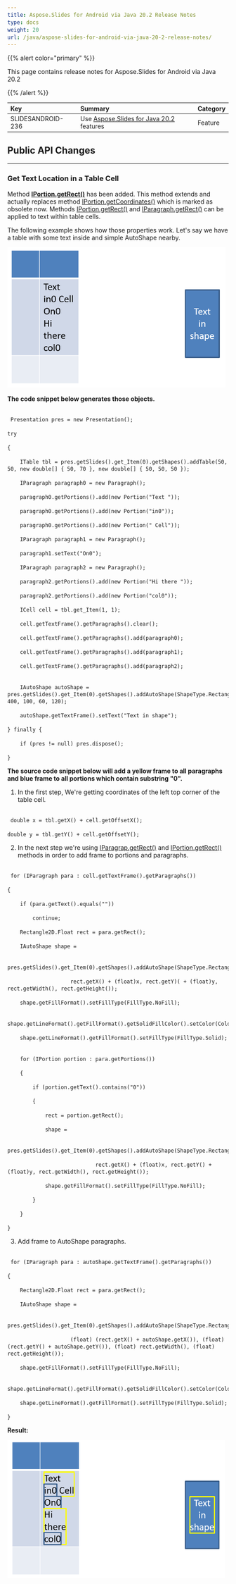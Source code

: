 ```yaml
---
title: Aspose.Slides for Android via Java 20.2 Release Notes
type: docs
weight: 20
url: /java/aspose-slides-for-android-via-java-20-2-release-notes/
---
```


{{% alert color="primary" %}} 

This page contains release notes for Aspose.Slides for Android via Java 20.2

{{% /alert %}} 

|**Key**|**Summary**|**Category**|
| :- | :- | :- |
|SLIDESANDROID-236|Use [Aspose.Slides for Java 20.2](/slides/java/aspose-slides-for-java-20-2-release-notes/) features|Feature|
## **Public API Changes**
-----
### **Get Text Location in a Table Cell**
Method [**IPortion.getRect()**](https://apireference.aspose.com/androidjava/slides/com.aspose.slides/IPortion#getRect--) has been added. This method extends and actually replaces method [IPortion.getCoordinates()](https://apireference.aspose.com/androidjava/slides/com.aspose.slides/IPortion#getCoordinates--) which is marked as obsolete now.
Methods [IPortion.getRect()](https://apireference.aspose.com/androidjava/slides/com.aspose.slides/IPortion#getRect--) and [IParagraph.getRect()](https://apireference.aspose.com/androidjava/slides/com.aspose.slides/IParagraph#getRect--) can be applied to text within table cells.

The following example shows how those properties work.
Let's say we have a table with some text inside and simple AutoShape nearby.

![todo:image_alt_text](aspose-slides-for-android-via-java-20-2-release-notes_1.png)

**The code snippet below generates those objects.**

```

 Presentation pres = new Presentation();

try

{

    ITable tbl = pres.getSlides().get_Item(0).getShapes().addTable(50, 50, new double[] { 50, 70 }, new double[] { 50, 50, 50 });

    IParagraph paragraph0 = new Paragraph();

    paragraph0.getPortions().add(new Portion("Text "));

    paragraph0.getPortions().add(new Portion("in0"));

    paragraph0.getPortions().add(new Portion(" Cell"));

    IParagraph paragraph1 = new Paragraph();

    paragraph1.setText("On0");

    IParagraph paragraph2 = new Paragraph();

    paragraph2.getPortions().add(new Portion("Hi there "));

    paragraph2.getPortions().add(new Portion("col0"));

    ICell cell = tbl.get_Item(1, 1);

    cell.getTextFrame().getParagraphs().clear();

    cell.getTextFrame().getParagraphs().add(paragraph0);

    cell.getTextFrame().getParagraphs().add(paragraph1);

    cell.getTextFrame().getParagraphs().add(paragraph2);


    IAutoShape autoShape = pres.getSlides().get_Item(0).getShapes().addAutoShape(ShapeType.Rectangle, 400, 100, 60, 120);

    autoShape.getTextFrame().setText("Text in shape");

} finally {

    if (pres != null) pres.dispose();

}

```

**The source code snippet below will add a yellow frame to all paragraphs and blue frame to all portions which contain substring "0".**

1) In the first step, We're getting coordinates of the left top corner of the table cell.

```

 double x = tbl.getX() + cell.getOffsetX();

double y = tbl.getY() + cell.getOffsetY();

```

2) In the next step we're using [IParagrap.getRect()](https://apireference.aspose.com/androidjava/slides/com.aspose.slides/IParagraph#getRect--) and [IPortion.getRect()](https://apireference.aspose.com/androidjava/slides/com.aspose.slides/IPortion#getRect--) methods in order to add frame to portions and paragraphs.

```

 for (IParagraph para : cell.getTextFrame().getParagraphs())

{

    if (para.getText().equals(""))

        continue;

    Rectangle2D.Float rect = para.getRect();

    IAutoShape shape =

            pres.getSlides().get_Item(0).getShapes().addAutoShape(ShapeType.Rectangle,

                    rect.getX() + (float)x, rect.getY)( + (float)y, rect.getWidth(), rect.getHeight());

    shape.getFillFormat().setFillType(FillType.NoFill);

    shape.getLineFormat().getFillFormat().getSolidFillColor().setColor(Color.YELLOW);

    shape.getLineFormat().getFillFormat().setFillType(FillType.Solid);


    for (IPortion portion : para.getPortions())

    {

        if (portion.getText().contains("0"))

        {

            rect = portion.getRect();

            shape =

                    pres.getSlides().get_Item(0).getShapes().addAutoShape(ShapeType.Rectangle,

                            rect.getX() + (float)x, rect.getY() + (float)y, rect.getWidth(), rect.getHeight());

            shape.getFillFormat().setFillType(FillType.NoFill);

        }

    }

}

```

3) Add frame to AutoShape paragraphs.

```

 for (IParagraph para : autoShape.getTextFrame().getParagraphs())

{

    Rectangle2D.Float rect = para.getRect();

    IAutoShape shape =

            pres.getSlides().get_Item(0).getShapes().addAutoShape(ShapeType.Rectangle, 

                    (float) (rect.getX() + autoShape.getX()), (float) (rect.getY() + autoShape.getY()), (float) rect.getWidth(), (float) rect.getHeight());

    shape.getFillFormat().setFillType(FillType.NoFill);

    shape.getLineFormat().getFillFormat().getSolidFillColor().setColor(Color.YELLOW);

    shape.getLineFormat().getFillFormat().setFillType(FillType.Solid);

}

```

**Result:**

![todo:image_alt_text](aspose-slides-for-android-via-java-20-2-release-notes_2.png)
